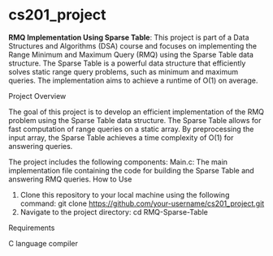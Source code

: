 # cs201_project
**RMQ Implementation Using Sparse Table**:
This project is part of a Data Structures and Algorithms (DSA) course and focuses on implementing the Range Minimum and Maximum Query (RMQ) using the Sparse Table data structure. The Sparse Table is a powerful data structure that efficiently solves static range query problems, such as minimum and maximum queries. The implementation aims to achieve a runtime of O(1) on average.

Project Overview

The goal of this project is to develop an efficient implementation of the RMQ problem using the Sparse Table data structure. The Sparse Table allows for fast computation of range queries on a static array. By preprocessing the input array, the Sparse Table achieves a time complexity of O(1) for answering queries.

The project includes the following components:
Main.c: The main implementation file containing the code for building the Sparse Table and answering RMQ queries.
How to Use
1. Clone this repository to your local machine using the following command:
git clone https://github.com/your-username/cs201_project.git
2. Navigate to the project directory:
cd RMQ-Sparse-Table

Requirements

C language compiler
